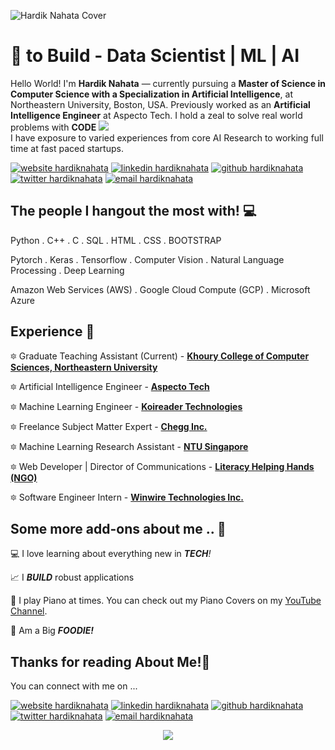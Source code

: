 <!--Credits for template: https://github.com/ombharatiya -->

![Hardik Nahata Cover](https://i.imgur.com/EF1Riuy.png)

<!-- links to social media icons -->
<!-- no need to change these -->

<!-- icons  -->

[1.1]: https://img.icons8.com/color/48/000000/linkedin.png
[2.1]: https://img.icons8.com/windows/48/000000/github.png
[3.1]: https://img.icons8.com/color/48/000000/twitter.png
[4.1]: https://img.icons8.com/fluent/48/000000/domain.png
[5.1]: https://img.icons8.com/cute-clipart/48/000000/email.png

<!-- links to my social media accounts -->

[1]: https://www.linkedin.com/in/hardiknahata
[2]: https://www.github.com/hardiknahata
[3]: https://www.twitter.com/sarcastichardy
[4]: https://www.hardiknahata.com
[5]: mailto:hardiknahata@gmail.com

<!-- section - intro -->
<!--#### **SDE** @ **HashedIn | Microsoft | ISRO** -->

# :blue_heart: to Build - Data Scientist | ML | AI


Hello World! I'm **Hardik Nahata** — currently pursuing a **Master of Science in Computer Science with a Specialization in Artificial Intelligence**, at Northeastern University, Boston, USA. Previously worked as an **Artificial Intelligence Engineer** at Aspecto Tech. I hold a zeal to solve real world problems with **CODE** ![](https://img.icons8.com/ios-filled/15/000000/code.png)  <br>
I have exposure to varied experiences from core AI Research to working full time at fast paced startups. <br>
<!--Recently I worked at NTU Singapore (BIL Lab) for my final year thesis. -->

<!-- section - intro -->

<!-- section - social media icons -->

[![website hardiknahata][4.1]][4]
[![linkedin hardiknahata][1.1]][1]
[![github hardiknahata][2.1]][2]
[![twitter hardiknahata][3.1]][3]
[![email hardiknahata][5.1]][5]

<!-- section - social media icons -->



<!-- section - skills -->

## The people I hangout the most with! 💻

Python . C++ . C . SQL . HTML . CSS . BOOTSTRAP

Pytorch . Keras . Tensorflow . Computer Vision . Natural Language Processing . Deep Learning

Amazon Web Services (AWS) . Google Cloud Compute (GCP) . Microsoft Azure

<!-- section - skills -->

<!-- section - job details -->

## Experience 💯
🔯 Graduate Teaching Assistant (Current) - [**Khoury College of Computer Sciences, Northeastern University**](https://www.khoury.northeastern.edu)

🔯 Artificial Intelligence Engineer - [**Aspecto Tech**](http://aspecto.tech)

🔯 Machine Learning Engineer - [**Koireader Technologies**](https://koireader.com)

🔯 Freelance Subject Matter Expert - [**Chegg Inc.**](https://chegg.com)

🔯 Machine Learning Research Assistant - [**NTU Singapore**](https://www.ntu.edu.sg)

🔯 Web Developer | Director of Communications - [**Literacy Helping Hands (NGO)**](https://www.literacyhelpinghands.in)

🔯 Software Engineer Intern - [**Winwire Technologies Inc.**](https://www.winwire.com)


<!-- section - job details -->


<!-- section - interests -->

## Some more add-ons about me  .. 💖

💻 I love learning about everything new in _**TECH**!_

📈 I _**BUILD**_ robust applications

🎹 I play Piano at times. You can check out my Piano Covers on my [YouTube Channel](https://www.youtube.com/channel/UC6EZ0xQ3EtBsogS3At_fAFA?view_as=subscriber). 

🍕 Am a Big _**FOODIE!**_

<!-- section - interests -->

## Thanks for reading About Me!🙏

You can connect with me on ...

<!-- section - social media icons -->

[![website hardiknahata][4.1]][4]
[![linkedin hardiknahata][1.1]][1]
[![github hardiknahata][2.1]][2]
[![twitter hardiknahata][3.1]][3]
[![email hardiknahata][5.1]][5]

<!-- section - social media icons -->

<p align='center'>
<img align='center' src="https://visitor-badge.glitch.me/badge?page_id=hardiknahata.visitor-badge">
 <p/>
